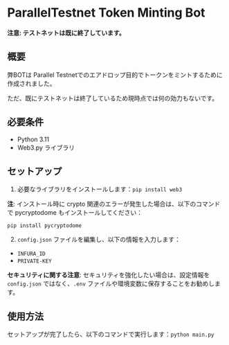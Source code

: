 # ParallelTestnet Token Minting Bot

**注意: テストネットは既に終了しています。**

## 概要

弊BOTは Parallel Testnetでのエアドロップ目的でトークンをミントするために作成されました。

ただ、既にテストネットは終了しているため現時点では何の効力もないです。

## 必要条件

- Python 3.11
- Web3.py ライブラリ

## セットアップ

1. 必要なライブラリをインストールします：`pip install web3`

**注**: インストール時に crypto 関連のエラーが発生した場合は、以下のコマンドで pycryptodome もインストールしてください：

`pip install pycryptodome`

2. `config.json` ファイルを編集し、以下の情報を入力します：
- `INFURA_ID`
- `PRIVATE-KEY`

**セキュリティに関する注意**: セキュリティを強化したい場合は、設定情報を `config.json` ではなく、`.env` ファイルや環境変数に保存することをお勧めします。

## 使用方法

セットアップが完了したら、以下のコマンドで実行します：`python main.py`

